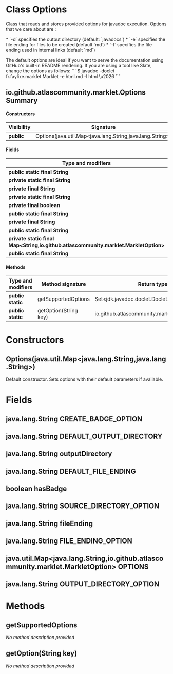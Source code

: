 Class Options
=============
Class that reads and stores provided options for javadoc execution. Options that we care about
 are :

 <p>* `-d` specifies the output directory (default: `javadocs`) * `-e` specifies the file ending
 for files to be created (default `md`) * `-l` specifies the file ending used in internal links
 (default `md`)

 <p> The default options are ideal if you want to serve the documentation using GitHub's
 built-in README rendering. If you are using a tool like Slate, change the options as follows: ```
 $ javadoc -doclet fr.faylixe.marklet.Marklet -e html.md -l html \u2026 ```

io.github.atlascommunity.marklet.Options Summary
-------
#### Constructors
| Visibility | Signature                                                 |
| ---------- | --------------------------------------------------------- |
| **public** | Options(java.util.Map<java.lang.String,java.lang.String>) |
#### Fields
| Type and modifiers                                                                  | Field name               |
| ----------------------------------------------------------------------------------- | ------------------------ |
| **public static final String**                                                      | CREATE_BADGE_OPTION      |
| **private static final String**                                                     | DEFAULT_OUTPUT_DIRECTORY |
| **private final String**                                                            | outputDirectory          |
| **private static final String**                                                     | DEFAULT_FILE_ENDING      |
| **private final boolean**                                                           | hasBadge                 |
| **public static final String**                                                      | SOURCE_DIRECTORY_OPTION  |
| **private final String**                                                            | fileEnding               |
| **public static final String**                                                      | FILE_ENDING_OPTION       |
| **private static final Map<String,io.github.atlascommunity.marklet.MarkletOption>** | OPTIONS                  |
| **public static final String**                                                      | OUTPUT_DIRECTORY_OPTION  |
#### Methods
| Type and modifiers | Method signature      | Return type                                    |
| ------------------ | --------------------- | ---------------------------------------------- |
| **public static**  | getSupportedOptions   | Set<jdk.javadoc.doclet.Doclet.Option>          |
| **public static**  | getOption(String key) | io.github.atlascommunity.marklet.MarkletOption |

Constructors
============
Options(java.util.Map<java.lang.String,java.lang.String>)
---------------------------------------------------------
Default constructor. Sets options with their default parameters if available.



Fields
======
java.lang.String CREATE_BADGE_OPTION
------------------------------------

java.lang.String DEFAULT_OUTPUT_DIRECTORY
-----------------------------------------

java.lang.String outputDirectory
--------------------------------

java.lang.String DEFAULT_FILE_ENDING
------------------------------------

boolean hasBadge
----------------

java.lang.String SOURCE_DIRECTORY_OPTION
----------------------------------------

java.lang.String fileEnding
---------------------------

java.lang.String FILE_ENDING_OPTION
-----------------------------------

java.util.Map<java.lang.String,io.github.atlascommunity.marklet.MarkletOption> OPTIONS
--------------------------------------------------------------------------------------

java.lang.String OUTPUT_DIRECTORY_OPTION
----------------------------------------


Methods
=======
getSupportedOptions
-------------------
*No method description provided*


getOption(String key)
---------------------
*No method description provided*



